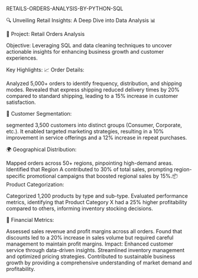 RETAILS-ORDERS-ANALYSIS-BY-PYTHON-SQL

🔍 Unveiling Retail Insights: A Deep Dive into Data Analysis 📊

📍 Project: Retail Orders Analysis

Objective: Leveraging SQL and data cleaning techniques to uncover actionable insights for enhancing business growth and customer experiences.

Key Highlights:
📈 Order Details:

Analyzed 5,000+ orders to identify frequency, distribution, and shipping modes.
Revealed that express shipping reduced delivery times by 20% compared to standard shipping, leading to a 15% increase in customer satisfaction.

👥 Customer Segmentation:

segmented 3,500 customers into distinct groups (Consumer, Corporate, etc.).
It enabled targeted marketing strategies, resulting in a 10% improvement in service offerings and a 12% increase in repeat purchases.

🌍 Geographical Distribution:

Mapped orders across 50+ regions, pinpointing high-demand areas.
Identified that Region A contributed to 30% of total sales, prompting region-specific promotional campaigns that boosted regional sales by 15%.📦 Product Categorization:

Categorized 1,200 products by type and sub-type.
Evaluated performance metrics, identifying that Product Category X had a 25% higher profitability compared to others, informing inventory stocking decisions.

💼 Financial Metrics:

Assessed sales revenue and profit margins across all orders.
Found that discounts led to a 20% increase in sales volume but required careful management to maintain profit margins.
Impact:
Enhanced customer service through data-driven insights.
Streamlined inventory management and optimized pricing strategies.
Contributed to sustainable business growth by providing a comprehensive understanding of market demand and profitability.
